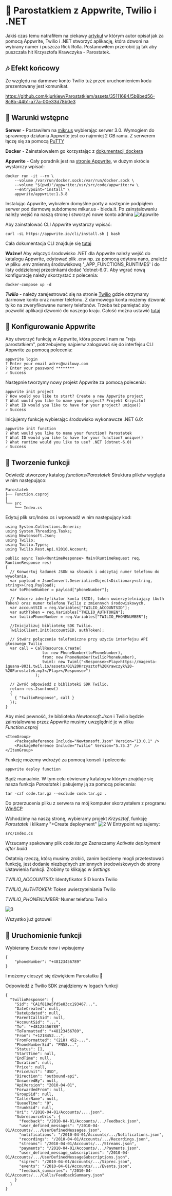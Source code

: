 # :ship: Parostatkiem z Appwrite, Twilio i .NET
Jakiś czas temu natrafiłem na ciekawy [artykuł](https://dev.to/adityaoberai/rick-roll-your-friends-using-appwrite-twilio-and-net-4180) w którym autor opisał jak za pomocą Appwrite, Twilio i .NET stworzyć aplikację, która dzwoni na wybrany numer i puszcza Rick Rolla. Postanowiłem przerobić ją tak aby puszczała hit Krzysztofa Krawczyka - Parostatek. 

## :notes: Efekt końcowy
Ze względu na darmowe konto Twilio tuż przed uruchomieniem kodu prezentowany jest komunikat.

https://github.com/kjurkiew/Parostatkiem/assets/35111684/5b8bed56-8c8b-44b1-a77a-00e33d78b0e3

## :page_with_curl: Warunki wstępne
**Serwer** - Postawiłem na [mikr.us](https://mikr.us/?r=c9545d98) wybierając serwer 3.0. Wymogiem do sprawnego działania Appwrite jest co najmniej 2 GB ramu. Z serwerem łączę się za pomocą [PuTTY](https://www.putty.org/)

**Docker** - Zainstalowałem go korzystając z [dokumentacji dockera](https://docs.docker.com/engine/install/ubuntu/)

**Appwrite** - Cały poradnik jest na [stronie Appwrite](https://appwrite.io/docs/self-hosting#installWithDocker), w dużym skrócie wystarczy wpisać:
```
docker run -it --rm \
    --volume /var/run/docker.sock:/var/run/docker.sock \
    --volume "$(pwd)"/appwrite:/usr/src/code/appwrite:rw \
    --entrypoint="install" \
    appwrite/appwrite:1.3.8
```
Instalując Appwrite, wybrałem domyślne porty a następnie podpiąłem serwer pod darmową subdomene mikur.us - bieda.it.
Po zainstalowaniu należy wejść na naszą stronę i stworzyć nowe konto admina
![Appwrite](https://github.com/kjurkiew/RickRoll/assets/35111684/488435c4-0807-461b-8f4f-67936f5cc852)

Aby zainstalować CLI Appwrite wystarczy wpisać:
```
curl -sL https://appwrite.io/cli/install.sh | bash
```
Cała dokumentacja CLI znajduje się [tutaj](https://appwrite.io/docs/command-line)

**Ważne!**
Aby włączyć środowisko .NET dla Appwrite należy wejść do katalogu Appwrite, edytować plik .env np. za pomocą edytora nano, znaleźć w pliku .env zmienną środowiskową '_APP_FUNCTIONS_RUNTIMES' i do listy oddzielonej przecinkami dodać 'dotnet-6.0'.
Aby wgrać nową konfigurację należy skorzystać z polecenia:
```
docker-compose up -d
```
***Twilio*** - należy zarejestrować się na stronie [Twilio](https://www.twilio.com/try-twilio) gdzie otrzymamy darmowe konto oraz numer telefonu. Z darmowego konta możemy dzwonić tylko na zweryfikowane numery telefonów. Trzeba też pamiętać aby pozwolić aplikacji dzwonić do naszego kraju. Całość można ustawić [tutaj](https://www.twilio.com/console/voice/settings/geo-permissions)

## :wrench: Konfigurowanie Appwrite
Aby utworzyć funkcję w Appwrite, która pozwoli nam na "rejs parostatkiem", potrzebujemy najpierw zalogować się do interfejsu CLI Appwrite za pomocą polecenia:
```
appwrite login
? Enter your email adres@mailowy.com
? Enter your password ********
✓ Success
```
Następnie tworzymy nowy projekt Appwrite za pomocą polecenia:
```
appwrite init project
? How would you like to start? Create a new Appwrite project
? What would you like to name your project? Projekt Krzysztof
? What ID would you like to have for your project? unique()
✓ Success
```
Inicjujemy funkcję wybierając środowisko wykonawcze .NET 6.0:
```
appwrite init function
? What would you like to name your function? Parostatek
? What ID would you like to have for your function? unique()
? What runtime would you like to use? .NET (dotnet-6.0)
✓ Success
```

## :bookmark_tabs: Tworzenie funkcji
Odwiedź utworzony katalog *functions/Parostatek* Struktura plików wygląda w nim następująco:

```
Parostatek
├── Function.csproj 
|
└── src
    └── Index.cs
```
Edytuj plik src/Index.cs i wprowadź w nim następujący kod:
```
using System.Collections.Generic;
using System.Threading.Tasks;
using Newtonsoft.Json;
using Twilio;
using Twilio.Types;
using Twilio.Rest.Api.V2010.Account;

public async Task<RuntimeResponse> Main(RuntimeRequest req, RuntimeResponse res)
{
  // Konwertuj ładunek JSON na słownik i odczytaj numer telefonu do wywołania.
  var payload = JsonConvert.DeserializeObject<Dictionary<string, string>>(req.Payload);
  var toPhoneNumber = payload["phoneNumber"];

  // Pobierz identyfikator konta (SID), token uwierzytelniający (Auth Token) oraz numer telefonu Twilio z zmiennych środowiskowych.
  var accountSID = req.Variables["TWILIO_ACCOUNTSID"];
  var authToken = req.Variables["TWILIO_AUTHTOKEN"];
  var twilioPhoneNumber = req.Variables["TWILIO_PHONENUMBER"];

  //Inicjalizuj bibliotekę SDK Twilio.
  TwilioClient.Init(accountSID, authToken);

  // Stwórz połączenie telefoniczne przy użyciu interfejsu API głosowego Twilio
  var call = CallResource.Create(
                to: new PhoneNumber(toPhoneNumber),
                from: new PhoneNumber(twilioPhoneNumber),
                twiml: new Twiml("<Response><Play>https://magenta-iguana-8031.twil.io/assets/01%20Krzysztof%20Krawczyk%20-%20Parostatek.mp3</Play></Response>") 
             );

  // Zwróć odpowiedź z biblioteki SDK Twilio.
  return res.Json(new()
  {
    { "twilioResponse", call }
  });
}
```

Aby mieć pewność, że biblioteka *Newtonsoft.Json* i Twilio będzie zainstalowana przez Appwrite musimy uwzględnić je w pliku *Function.csproj*

```
<ItemGroup>
    <PackageReference Include="Newtonsoft.Json" Version="13.0.1" />
    <PackageReference Include="Twilio" Version="5.75.2" />
</ItemGroup>
```

Funkcję możemy wdrożyć za pomocą konsoli i polecenia
```
appwrite deploy function
```
Bądź manualnie. W tym celu otwieramy katalog w którym znajduje się nasza funkcja *Parostatek* i pakujemy ją za pomocą polecenia:
```
tar -czf code.tar.gz --exclude code.tar.gz .
```

Do przerzucenia pliku z serwera na mój komputer skorzystałem z programu [WinSCP](https://winscp.net/eng/download.php)

Wchodzimy na naszą stronę, wybieramy projekt *Krzysztof*, funkcję *Parostatek* i klikamy "+Create deployment"
![2](https://github.com/kjurkiew/RickRoll/assets/35111684/34368493-c7c2-4a3d-aca8-4533c3c7e460)
W Entrypoint wpisujemy:
```
src/Index.cs
```
Wrzucamy spakowany plik *code.tar.gz*
Zaznaczamy *Activate deployment after build*

Ostatnią rzeczą, którą musimy zrobić, zanim będziemy mogli przetestować funkcję, jest dodanie niezbędnych zmiennych środowiskowych do strony Ustawienia funkcji. Zrobimy to klikając w *Settings*

*TWILIO_ACCOUNTSID:* Identyfikator SID konta Twilio

*TWILIO_AUTHTOKEN:* Token uwierzytelniania Twilio

*TWILIO_PHONENUMBER:* Numer telefonu Twilio

![3](https://github.com/kjurkiew/RickRoll/assets/35111684/69f0f09e-01b0-4fa2-8683-c90b5d56fcb4)

Wszystko już gotowe!

## :calling: Uruchomienie funkcji
Wybieramy *Execute now* i wpisujemy
```
{
    "phoneNumber": "+48123456789"
}
```
I możemy cieszyć się dźwiękiem Parostatku :whale:

Odpowiedź z Twilio SDK znajdziemy w logach funkcji

```
{
  "twilioResponse": {
    "Sid": "CA1f810e5fd5e83cc193467...",
    "DateCreated": null,
    "DateUpdated": null,
    "ParentCallSid": null,
    "AccountSid": "...",
    "To": "+48123456789",
    "ToFormatted": "+48123456789",
    "From": "+1218452...",
    "FromFormatted": "(218) 452-...",
    "PhoneNumberSid": "PN58...",
    "Status": [],
    "StartTime": null,
    "EndTime": null,
    "Duration": null,
    "Price": null,
    "PriceUnit": "USD",
    "Direction": "outbound-api",
    "AnsweredBy": null,
    "ApiVersion": "2010-04-01",
    "ForwardedFrom": null,
    "GroupSid": null,
    "CallerName": null,
    "QueueTime": "0",
    "TrunkSid": null,
    "Uri": "/2010-04-01/Accounts/....json",
    "SubresourceUris": {
      "feedback": "/2010-04-01/Accounts/.../Feedback.json",
      "user_defined_messages": "/2010-04-01/Accounts/.../UserDefinedMessages.json",
      "notifications": "/2010-04-01/Accounts/.../Notifications.json",
      "recordings": "/2010-04-01/Accounts/.../Recordings.json",
      "streams": "/2010-04-01/Accounts/.../Streams.json",
      "payments": "/2010-04-01/Accounts/.../Payments.json",
      "user_defined_message_subscriptions": "/2010-04-01/Accounts/.../UserDefinedMessageSubscriptions.json",
      "siprec": "/2010-04-01/Accounts/.../Siprec.json",
      "events": "/2010-04-01/Accounts/.../Events.json",
      "feedback_summaries": "/2010-04-01/Accounts/.../Calls/FeedbackSummary.json"
    }
  }
}
```


